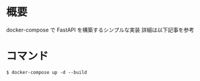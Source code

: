 # 概要

docker-compose で FastAPI を構築するシンプルな実装
詳細は以下記事を参考

[]()

# コマンド

```
$ docker-compose up -d --build
```
